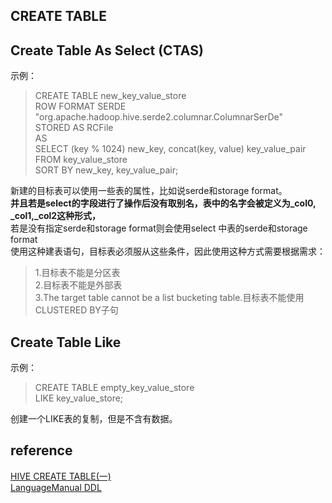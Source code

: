 ## CREATE TABLE 
## Create Table As Select (CTAS)
示例：
> CREATE TABLE new_key_value_store  
   ROW FORMAT SERDE "org.apache.hadoop.hive.serde2.columnar.ColumnarSerDe"  
   STORED AS RCFile  
   AS  
SELECT (key % 1024) new_key, concat(key, value) key_value_pair  
FROM key_value_store  
SORT BY new_key, key_value_pair;  

新建的目标表可以使用一些表的属性，比如说serde和storage format。  
**并且若是select的字段进行了操作后没有取别名，表中的名字会被定义为_col0, _col1,_col2这种形式，**  
若是没有指定serde和storage format则会使用select 中表的serde和storage format   
使用这种建表语句，目标表必须服从这些条件，因此使用这种方式需要根据需求：   
> 1.目标表不能是分区表   
2.目标表不能是外部表   
3.The target table cannot be a list bucketing table.目标表不能使用CLUSTERED BY子句
## Create Table Like
示例：  
> CREATE TABLE empty_key_value_store  
LIKE key_value_store;

创建一个LIKE表的复制，但是不含有数据。

## reference
[HIVE CREATE TABLE(一)](https://blog.csdn.net/mhtian2015/article/details/78770176)   
[LanguageManual DDL](https://cwiki.apache.org/confluence/display/Hive/LanguageManual+DDL)
